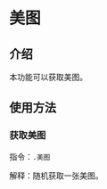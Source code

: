 # 美图

## 介绍

本功能可以获取美图。

## 使用方法

### 获取美图

指令：`.美图`
    
解释：随机获取一张美图。


<Chat
:msgList="[
    {
        'msg':'.美图',
        'position':'right'
    },
    {
        'msg':'[图片]',
        'position':'left'
    }
]"/>
